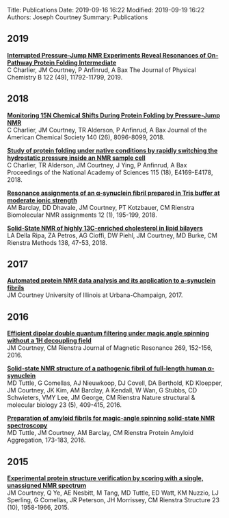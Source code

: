 Title: Publications
Date: 2019-09-16 16:22
Modified: 2019-09-19 16:22
Authors: Joseph Courtney
Summary: Publications

## 2019
[**Interrupted Pressure-Jump NMR Experiments Reveal Resonances of On-Pathway Protein Folding Intermediate**<br/>](https://pubs.acs.org/doi/abs/10.1021/acs.jpcb.8b08456)
C Charlier, JM Courtney, P Anfinrud, A Bax
The Journal of Physical Chemistry B 122 (49), 11792-11799, 2019.

## 2018
[**Monitoring 15N Chemical Shifts During Protein Folding by Pressure-Jump NMR**<br/>](https://pubs.acs.org/doi/abs/10.1021/jacs.8b04833)
C Charlier, JM Courtney, TR Alderson, P Anfinrud, A Bax
Journal of the American Chemical Society 140 (26), 8096-8099, 2018.

[**Study of protein folding under native conditions by rapidly switching the hydrostatic pressure inside an NMR sample cell**<br/>](https://www.pnas.org/content/115/18/E4169.short)
C Charlier, TR Alderson, JM Courtney, J Ying, P Anfinrud, A Bax
Proceedings of the National Academy of Sciences 115 (18), E4169-E4178, 2018.

[**Resonance assignments of an α-synuclein fibril prepared in Tris buffer at moderate ionic strength**<br/>](https://link.springer.com/article/10.1007/s12104-018-9808-5)
AM Barclay, DD Dhavale, JM Courtney, PT Kotzbauer, CM Rienstra
Biomolecular NMR assignments 12 (1), 195-199, 2018.

[**Solid-State NMR of highly 13C-enriched cholesterol in lipid bilayers**<br/>](https://www.sciencedirect.com/science/article/pii/S1046202317302530)
LA Della Ripa, ZA Petros, AG Cioffi, DW Piehl, JM Courtney, MD Burke, CM Rienstra
Methods 138, 47-53, 2018.

## 2017
[**Automated protein NMR data analysis and its application to a-synuclein fibrils**<br/>](https://www.ideals.illinois.edu/handle/2142/97595)
JM Courtney
University of Illinois at Urbana-Champaign, 2017.

## 2016
[**Efficient dipolar double quantum filtering under magic angle spinning without a 1H decoupling field**<br/>](https://www.sciencedirect.com/science/article/pii/S109078071630074X)
JM Courtney, CM Rienstra
Journal of Magnetic Resonance 269, 152-156, 2016.

[**Solid-state NMR structure of a pathogenic fibril of full-length human α-synuclein**<br/>](https://www.nature.com/articles/nsmb.3194)
MD Tuttle, G Comellas, AJ Nieuwkoop, DJ Covell, DA Berthold, KD Kloepper, JM Courtney, JK Kim, AM Barclay, A Kendall, W Wan, G Stubbs, CD Schwieters, VMY Lee, JM George, CM Rienstra
Nature structural & molecular biology 23 (5), 409-415, 2016.

[**Preparation of amyloid fibrils for magic-angle spinning solid-state NMR spectroscopy**<br/>](https://link.springer.com/protocol/10.1007/978-1-4939-2978-8_11)
MD Tuttle, JM Courtney, AM Barclay, CM Rienstra
Protein Amyloid Aggregation, 173-183, 2016.

## 2015
[**Experimental protein structure verification by scoring with a single, unassigned NMR spectrum**<br/>](https://www.sciencedirect.com/science/article/pii/S0969212615003317)
JM Courtney, Q Ye, AE Nesbitt, M Tang, MD Tuttle, ED Watt, KM Nuzzio, LJ Sperling, G Comellas, JR Peterson, JH Morrissey, CM Rienstra
Structure 23 (10), 1958-1966, 2015.
